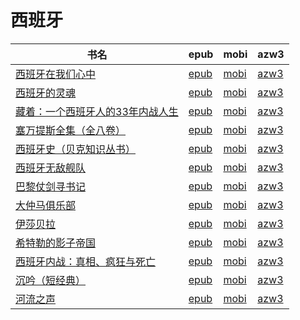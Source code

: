# 西班牙

| 书名 | epub | mobi | azw3 |
| --- | --- | --- | --- |
| [西班牙在我们心中](http://ct.dalanmei.com/f/31084289-771230842-050753) | [epub](http://ct.dalanmei.com/f/31084289-771230842-050753) | [mobi](http://ct.dalanmei.com/f/31084289-771246347-3f667a) | [azw3](http://ct.dalanmei.com/f/31084289-771236090-a98e57) |
| [西班牙的灵魂](http://ct.dalanmei.com/f/31084289-575220421-090005) | [epub](http://ct.dalanmei.com/f/31084289-575220421-090005) | [mobi](http://ct.dalanmei.com/f/31084289-575330780-b72d22) | [azw3](http://ct.dalanmei.com/f/31084289-575305153-f876f6) |
| [藏着：一个西班牙人的33年内战人生](http://ct.dalanmei.com/f/31084289-571729733-482449) | [epub](http://ct.dalanmei.com/f/31084289-571729733-482449) | [mobi](http://ct.dalanmei.com/f/31084289-572080042-650a33) | [azw3](http://ct.dalanmei.com/f/31084289-572106839-42723c) |
| [塞万提斯全集（全八卷）](http://ct.dalanmei.com/f/31084289-571712147-60b5b5) | [epub](http://ct.dalanmei.com/f/31084289-571712147-60b5b5) | [mobi](http://ct.dalanmei.com/f/31084289-572114645-045406) | [azw3](http://ct.dalanmei.com/f/31084289-572132733-6cdabd) |
| [西班牙史（贝克知识丛书）](http://ct.dalanmei.com/f/31084289-571654960-e0000b) | [epub](http://ct.dalanmei.com/f/31084289-571654960-e0000b) | [mobi](http://ct.dalanmei.com/f/31084289-572117134-d949ce) | [azw3](http://ct.dalanmei.com/f/31084289-572179564-4e9dc0) |
| [西班牙无敌舰队](http://ct.dalanmei.com/f/31084289-571532152-edbec1) | [epub](http://ct.dalanmei.com/f/31084289-571532152-edbec1) | [mobi](http://ct.dalanmei.com/f/31084289-571801811-94b511) | [azw3](http://ct.dalanmei.com/f/31084289-572195068-132b04) |
| [巴黎仗剑寻书记](http://ct.dalanmei.com/f/31084289-571558345-466896) | [epub](http://ct.dalanmei.com/f/31084289-571558345-466896) | [mobi](http://ct.dalanmei.com/f/31084289-571917484-c000f4) | [azw3](http://ct.dalanmei.com/f/31084289-572203941-f73825) |
| [大仲马俱乐部](http://ct.dalanmei.com/f/31084289-571558352-ad1dc0) | [epub](http://ct.dalanmei.com/f/31084289-571558352-ad1dc0) | [mobi](http://ct.dalanmei.com/f/31084289-571917564-3fed0b) | [azw3](http://ct.dalanmei.com/f/31084289-572203945-196174) |
| [伊莎贝拉](http://ct.dalanmei.com/f/31084289-571605276-02b09a) | [epub](http://ct.dalanmei.com/f/31084289-571605276-02b09a) | [mobi](http://ct.dalanmei.com/f/31084289-571736953-1886df) | [azw3](http://ct.dalanmei.com/f/31084289-571915942-de275c) |
| [希特勒的影子帝国](http://ct.dalanmei.com/f/31084289-571532196-9fdb9c) | [epub](http://ct.dalanmei.com/f/31084289-571532196-9fdb9c) | [mobi](http://ct.dalanmei.com/f/31084289-571801918-ab8206) | [azw3](http://ct.dalanmei.com/f/31084289-571989403-8f9dd4) |
| [西班牙内战：真相、疯狂与死亡](http://ct.dalanmei.com/f/31084289-571559210-931baf) | [epub](http://ct.dalanmei.com/f/31084289-571559210-931baf) | [mobi](http://ct.dalanmei.com/f/31084289-571920627-8a1472) | [azw3](http://ct.dalanmei.com/f/31084289-572076605-cbc5d9) |
| [沉吟（短经典）](http://ct.dalanmei.com/f/31084289-571523943-9f92c4) | [epub](http://ct.dalanmei.com/f/31084289-571523943-9f92c4) | [mobi](http://ct.dalanmei.com/f/31084289-571779786-8d7d95) | [azw3](http://ct.dalanmei.com/f/31084289-571879658-c95d0f) |
| [河流之声](None) | [epub](None) | [mobi](None) | [azw3](None) |
